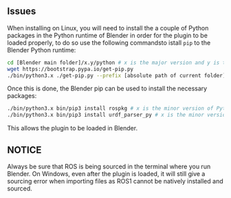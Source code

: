 ## Issues

When installing on Linux, you will need to install the a couple of Python packages in the Python runtime of Blender in order for the plugin to be loaded properly, to do so use the following commandsto istall `pip` to the Blender Python runtime:

```sh
cd [Blender main folder]/x.y/python # x is the major version and y is the minor version of Blender, e.g. 3.1
wget https://bootstrap.pypa.io/get-pip.py
./bin/python3.x ./get-pip.py --prefix [absolute path of current folder] # x is the minor version of Python 3
```

Once this is done, the Blender pip can be used to install the necessary packages:

```sh
./bin/python3.x bin/pip3 install rospkg # x is the minor version of Python 3
./bin/python3.x bin/pip3 install urdf_parser_py # x is the minor version of Python 3
```
This allows the plugin to be loaded in Blender.

## **NOTICE**

Always be sure that ROS is being sourced in the terminal where you run Blender.
On Windows, even after the plugin is loaded, it will still give a sourcing error when importing files as ROS1 cannot be natively installed and sourced.